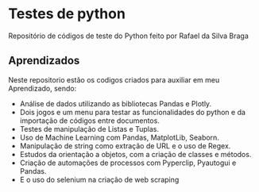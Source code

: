 
# Testes de python

Repositório de códigos de teste do Python feito por Rafael da Silva Braga


## Aprendizados

Neste repositorio estão os codigos criados para auxiliar em meu Aprendizado, sendo:
- Análise de dados utilizando as bibliotecas Pandas e Plotly.
- Dois jogos e um menu para testar as funcionalidades do python e da importação de códigos entre documentos.
- Testes de manipulação de Listas e Tuplas.
- Uso de Machine Learning com Pandas, MatplotLib, Seaborn.
- Manipulação de string como extração de URL e o uso de Regex.
- Estudos da orientação a objetos, com a criação de classes e métodos.
- Criação de automações de processos com Pyperclip, Pyautogui e Pandas.
- E o uso do selenium na criação de web scraping
